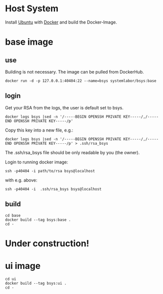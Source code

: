# Host System
Install [Ubuntu](https://ubuntu.com/tutorials/install-ubuntu-desktop#1-overview) with [Docker](https://docs.docker.com/engine/install/ubuntu/) and build the Docker-Image.

# base image
## use
Building is not necessary. The image can be pulled from DockerHub. 
```
docker run -d -p 127.0.0.1:40404:22 --name=bsys systemlabor/bsys:base
```
## login
Get your RSA from the logs, the user is default set to bsys.
```
docker logs bsys |sed -n '/-----BEGIN OPENSSH PRIVATE KEY-----/,/-----END OPENSSH PRIVATE KEY-----/p'
```
Copy this key into a new file, e.g.:
```
docker logs bsys |sed -n '/-----BEGIN OPENSSH PRIVATE KEY-----/,/-----END OPENSSH PRIVATE KEY-----/p' > .ssh/rsa_bsys
```
The .ssh/rsa_bsys file should be only readable by you (the owner).

Login to running docker image:
```
ssh -p40404 -i path/to/rsa bsys@localhost
```
with e.g. above:
```
ssh -p40404 -i  .ssh/rsa_bsys bsys@localhost
```

## build
```
cd base
docker build --tag bsys:base .
cd -
```

# Under construction!
# ui image
```
cd ui
docker build --tag bsys:ui .
cd -
```


